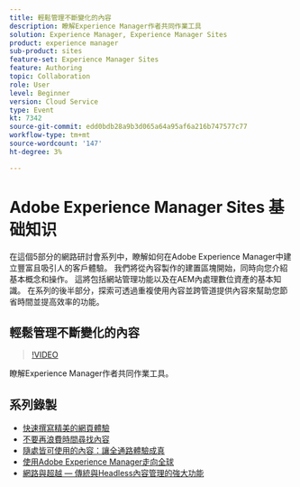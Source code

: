 ```yaml
---
title: 輕鬆管理不斷變化的內容
description: 瞭解Experience Manager作者共同作業工具
solution: Experience Manager, Experience Manager Sites
product: experience manager
sub-product: sites
feature-set: Experience Manager Sites
feature: Authoring
topic: Collaboration
role: User
level: Beginner
version: Cloud Service
type: Event
kt: 7342
source-git-commit: edd0bdb28a9b3d065a64a95af6a216b747577c77
workflow-type: tm+mt
source-wordcount: '147'
ht-degree: 3%

---
```


# Adobe Experience Manager Sites 基础知识

在這個5部分的網路研討會系列中，瞭解如何在Adobe Experience Manager中建立豐富且吸引人的客戶體驗。 我們將從內容製作的建置區塊開始，同時向您介紹基本概念和操作。 這將包括網站管理功能以及在AEM內處理數位資產的基本知識。 在系列的後半部分，探索可透過重複使用內容並跨管道提供內容來幫助您節省時間並提高效率的功能。

## 輕鬆管理不斷變化的內容

>[!VIDEO](https://video.tv.adobe.com/v/332127/?quality=12&learn=on&hidetitle=true)

瞭解Experience Manager作者共同作業工具。

## 系列錄製

* [快速撰寫精美的網頁體驗](authoring-fundamentals.md)
* [不要再浪費時間尋找內容](media-library-administration.md)
* [隨處皆可使用的內容：讓全通路體驗成真](omnichannel-experiences.md)
* [使用Adobe Experience Manager走向全球](multi-site-management-web-translation.md)
* [網路與超越 — 傳統與Headless內容管理的強大功能](traditional-headless-content-management.md)
